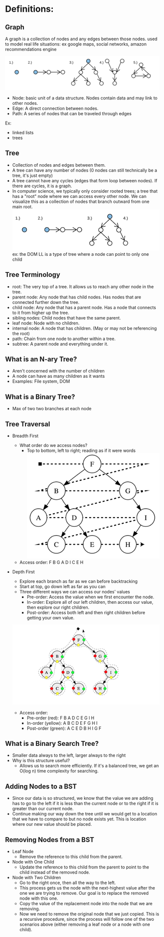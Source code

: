 # Definitions:

## Graph
  A graph is a collection of nodes and any edges between those nodes. 
  used to model real life situations: ex google maps, social networks, amazon recommendations engine

  ![Graphs examples](./exgraphs.png)
  - Node: basic unit of a data structure. Nodes contain data and may link to other nodes.
  - Edge: A direct connection between nodes.
  - Path: A series of nodes that can be traveled through edges

  Ex:  
  * linked lists
  * trees

## Tree
  - Collection of nodes and edges between them.
  - A tree can have any number of nodes (0 nodes can still technically be a tree, it's just empty)
  - A tree cannot have any cycles (edges that form loop between nodes). If there are cycles, it is a graph.
  - In computer science, we typically only consider rooted trees; a tree that has a "root" node where we can access every other node. We can visualize this as a collection of nodes that branch outward from one main root.
  ![tree examples](./trees.png)
  ex: the DOM
  LL is a type of tree where a node can point to only one child

## Tree Terminology
  - root: The very top of a tree. It allows us to reach any other node in the tree.
  - parent node: Any node that has child nodes. Has nodes that are connected further down the tree.
  - child node: Any node that has a parent node. Has a node that connects to it from higher up the tree.
  - sibling nodes: Child nodes that have the same parent.
  - leaf node: Node with no children.
  - internal node: A node that has children. (May or may not be referencing the root)
  - path: Chain from one node to another within a tree.
  - subtree: A parent node and everything under it.

## What is an N-ary Tree?
  - Aren't concerned with the number of children
  - A node can have as many children as it wants
  - Examples: File system, DOM

## What is a Binary Tree?
  - Max of two two branches at each node

## Tree Traversal
  - Breadth First
    - What order do we access nodes?
      - Top to bottom, left to right; reading as if it were words
    ![Breadth First Traversal](./BFS.png)
    - Access order: F B G A D I C E H
  - Depth First
    - Explore each branch as far as we can before backtracking
    - Start at top, go down left as far as you can
    - Three different ways we can access our nodes' values
      - Pre-order: Access the value when we first encounter the node.
      - In-order: Explore all of our left children, then access our value, then explore our right children.
      - Post-order: Access both left and then right children before getting your own value.

    ![Depth First Traversal](./DFS.png)
    - Access order:
      - Pre-order (red):  F B A D C E G I H  
      - In-order (yellow):  A B C D E F G H I       
      - Post-order (green): A C E D B H I G F

## What is a Binary Search Tree?
  - Smaller data always to the left, larger always to the right
  - Why is this structure useful?
    - Allows us to search more efficiently. If it's a balanced tree, we get an O(log n) time complexity for searching.

## Adding Nodes to a BST
  - Since our data is so structured, we know that the value we are adding has to go to the left if it is less than the current node or to the right if it is greater than our current node.
  - Continue making our way down the tree until we would get to a location that we have to compare to but no node exists yet. This is location where our new value should be placed.

## Removing Nodes from a BST
  - Leaf Node
    - Remove the reference to this child from the parent.
  - Node with One Child
    - Update the reference to this child from the parent to point to the child instead of the removed node.
  - Node with Two Children
    - Go to the right once, then all the way to the left.
    - This process gets us the node with the next-highest value after the one we are trying to remove. Our goal is to replace the removed node with this one.
    - Copy the value of the replacement node into the node that we are removing.
    - Now we need to remove the original node that we just copied. This is a recursive procedure, since the process will follow one of the two scenarios above (either removing a leaf node or a node with one child).